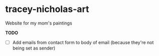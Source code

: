 # tracey-nicholas-art
Website for my mom's paintings

**TODO**
- [ ] Add emails from contact form to body of email (because they're not being set as sender)

